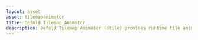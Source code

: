 ```yaml
---
layout: asset
asset: tilemapanimator
title: Defold Tilemap Animator
description: Defold Tilemap Animator (dtile) provides runtime tile animations in a Defold game engine project.
---
```

